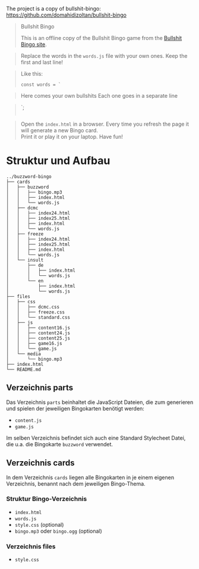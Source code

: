 The project is a copy of bullshit-bingo:
https://github.com/domahidizoltan/bullshit-bingo


> Bullshit Bingo
> 
> This is an offline copy of the Bullshit Bingo game from the [Bullshit Bingo site](https://www.bullshitbingo.net/).  

> Replace the words in the `words.js` file with your own ones. Keep the first and last line!

> Like this:
> ```
> const words = `

> Here comes your own bullshits
> Each one goes in a separate line

> `;
> ```

> Open the `index.html` in a browser. Every time you refresh the page it will generate a new Bingo card.  
> Print it or play it on your laptop. Have fun!



# Struktur und Aufbau

```
../buzzword-bingo
├── cards
│   ├── buzzword
│   │   ├── bingo.mp3
│   │   ├── index.html
│   │   └── words.js
│   ├── dcmc
│   │   ├── index24.html
│   │   ├── index25.html
│   │   ├── index.html
│   │   └── words.js
│   ├── freeze
│   │   ├── index24.html
│   │   ├── index25.html
│   │   ├── index.html
│   │   └── words.js
│   └── insult
│       ├── de
│       │   ├── index.html
│       │   └── words.js
│       └── en
│           ├── index.html
│           └── words.js
├── files
│   ├── css
│   │   ├── dcmc.css
│   │   ├── freeze.css
│   │   └── standard.css
│   ├── js
│   │   ├── content16.js
│   │   ├── content24.js
│   │   ├── content25.js
│   │   ├── game16.js
│   │   └── game.js
│   └── media
│       └── bingo.mp3
├── index.html
└── README.md
```

## Verzeichnis parts
Das Verzeichnis `parts` beinhaltet die JavaScript Dateien, die zum generieren und spielen der jeweiligen Bingokarten benötigt werden:

- `content.js`
- `game.js`

Im selben Verzeichnis befindet sich auch eine Standard Stylecheet Datei, die u.a. die Bingokarte `buzzword` verwendet.

## Verzeichnis cards
In dem Verzeichnis `cards` liegen alle Bingokarten in je einem eigenen Verzeichnis, benannt nach dem jeweiligen Bingo-Thema.

### Struktur Bingo-Verzeichnis

- `index.html`
- `words.js`
- `style.css` (optional)
- `bingo.mp3` oder `bingo.ogg` (optional)

### Verzeichnis files
- `style.css`

